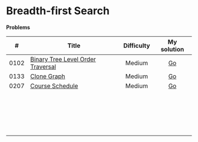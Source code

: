# Breadth-first Search



**Problems**

|  #   | Title                                                        | Difficulty |                         My solution                          |
| :--: | ------------------------------------------------------------ | :--------: | :----------------------------------------------------------: |
| 0102 | [Binary Tree Level Order Traversal](https://github.com/Apollo4634/LeetCode/blob/master/problem/tree/0102_BinaryTreeLevelOrderTraversal.md) |   Medium   | [Go](https://github.com/Apollo4634/LeetCode/tree/master/src/tree/solution/BinaryTreeLevelOrderTraversal_102.java) |
| 0133 | [Clone Graph](https://github.com/Apollo4634/LeetCode/blob/master/problem/depth_first_Search/0133_CloneGraph.md) |   Medium   | [Go](https://github.com/Apollo4634/LeetCode/tree/master/src/depth_first_search/solution/CloneGraph_133.java) |
| 0207 | [Course Schedule](https://github.com/Apollo4634/LeetCode/blob/master/problem/topological_sort/0207_CourseSchedule.md) |   Medium   | [Go](https://github.com/Apollo4634/LeetCode/tree/master/src/topological_sort/solution/CourseSchedule_207.java) |
|      |                                                              |            |                                                              |
|      |                                                              |            |                                                              |
|      |                                                              |            |                                                              |
|      |                                                              |            |                                                              |
|      |                                                              |            |                                                              |
|      |                                                              |            |                                                              |
|      |                                                              |            |                                                              |
|      |                                                              |            |                                                              |
|      |                                                              |            |                                                              |
|      |                                                              |            |                                                              |
|      |                                                              |            |                                                              |
|      |                                                              |            |                                                              |
|      |                                                              |            |                                                              |
|      |                                                              |            |                                                              |
|      |                                                              |            |                                                              |
|      |                                                              |            |                                                              |
|      |                                                              |            |                                                              |
|      |                                                              |            |                                                              |
|      |                                                              |            |                                                              |
|      |                                                              |            |                                                              |

